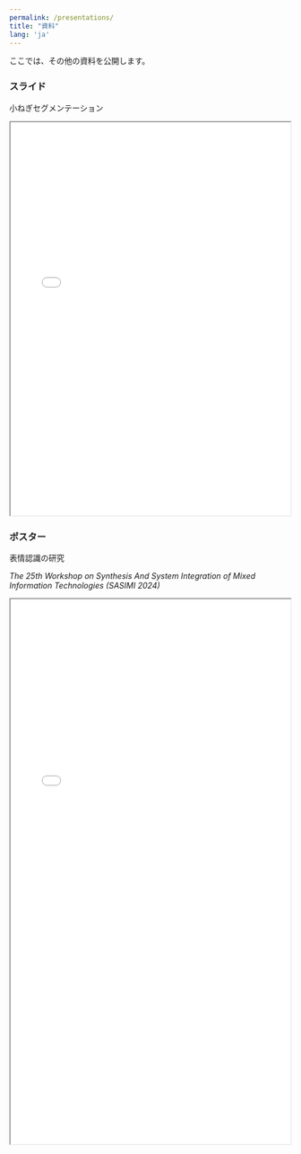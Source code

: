 ```yaml
---
permalink: /presentations/
title: "資料"
lang: 'ja'
---
```



ここでは、その他の資料を公開します。


### スライド
小ねぎセグメンテーション
<iframe src="{{ site.url }}{{ site.baseurl }}/assets/pdfs/ieice_kyusyu_ando.pdf" width="500" height="700"></iframe>


### ポスター
表情認識の研究

*The 25th Workshop on Synthesis And System Integration of Mixed Information Technologies (SASIMI 2024)*
<iframe src="{{ site.url }}{{ site.baseurl }}/assets/pdfs/sasimi_poster.pdf" width="500" height="970"></iframe>